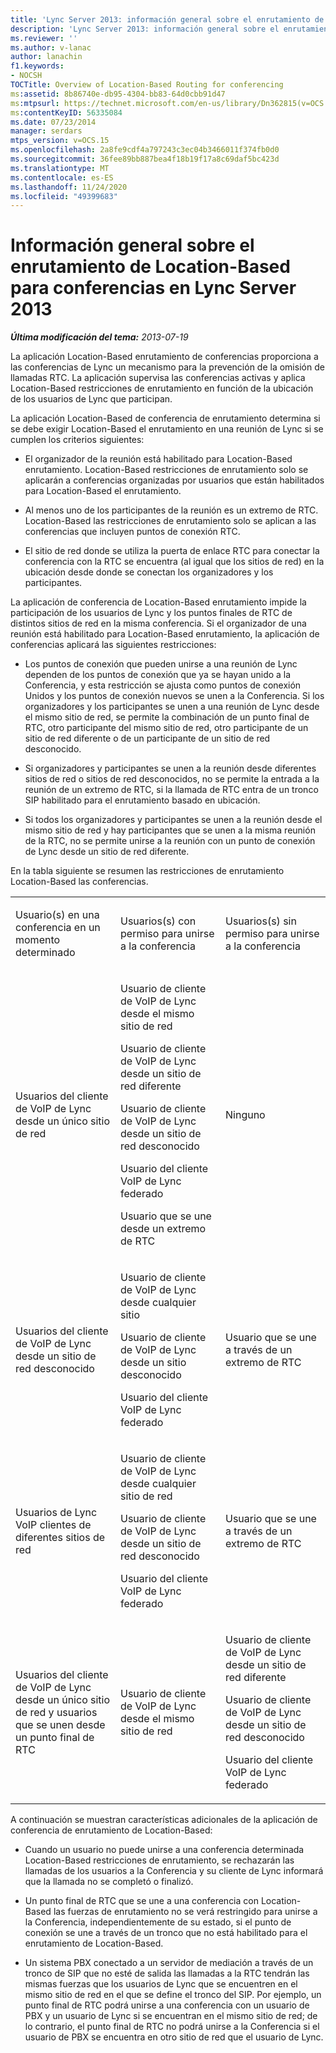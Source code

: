 ```yaml
---
title: 'Lync Server 2013: información general sobre el enrutamiento de Location-Based para conferencias'
description: 'Lync Server 2013: información general sobre el enrutamiento de Location-Based para conferencias.'
ms.reviewer: ''
ms.author: v-lanac
author: lanachin
f1.keywords:
- NOCSH
TOCTitle: Overview of Location-Based Routing for conferencing
ms:assetid: 8b86740e-db95-4304-bb83-64d0cbb91d47
ms:mtpsurl: https://technet.microsoft.com/en-us/library/Dn362815(v=OCS.15)
ms:contentKeyID: 56335084
ms.date: 07/23/2014
manager: serdars
mtps_version: v=OCS.15
ms.openlocfilehash: 2a8fe9cdf4a797243c3ec04b3466011f374fb0d0
ms.sourcegitcommit: 36fee89bb887bea4f18b19f17a8c69daf5bc423d
ms.translationtype: MT
ms.contentlocale: es-ES
ms.lasthandoff: 11/24/2020
ms.locfileid: "49399683"
---
```

# <a name="overview-of-location-based-routing-for-conferencing-in-lync-server-2013"></a>Información general sobre el enrutamiento de Location-Based para conferencias en Lync Server 2013

<div data-xmlns="http://www.w3.org/1999/xhtml">

<div class="topic" data-xmlns="http://www.w3.org/1999/xhtml" data-msxsl="urn:schemas-microsoft-com:xslt" data-cs="https://msdn.microsoft.com/">

<div data-asp="https://msdn2.microsoft.com/asp">



</div>

<div id="mainSection">

<div id="mainBody">

<span> </span>

_**Última modificación del tema:** 2013-07-19_

La aplicación Location-Based enrutamiento de conferencias proporciona a las conferencias de Lync un mecanismo para la prevención de la omisión de llamadas RTC. La aplicación supervisa las conferencias activas y aplica Location-Based restricciones de enrutamiento en función de la ubicación de los usuarios de Lync que participan.

La aplicación Location-Based de conferencia de enrutamiento determina si se debe exigir Location-Based el enrutamiento en una reunión de Lync si se cumplen los criterios siguientes:

  - El organizador de la reunión está habilitado para Location-Based enrutamiento. Location-Based restricciones de enrutamiento solo se aplicarán a conferencias organizadas por usuarios que están habilitados para Location-Based el enrutamiento.

  - Al menos uno de los participantes de la reunión es un extremo de RTC. Location-Based las restricciones de enrutamiento solo se aplican a las conferencias que incluyen puntos de conexión RTC.

  - El sitio de red donde se utiliza la puerta de enlace RTC para conectar la conferencia con la RTC se encuentra (al igual que los sitios de red) en la ubicación desde donde se conectan los organizadores y los participantes.

La aplicación de conferencia de Location-Based enrutamiento impide la participación de los usuarios de Lync y los puntos finales de RTC de distintos sitios de red en la misma conferencia. Si el organizador de una reunión está habilitado para Location-Based enrutamiento, la aplicación de conferencias aplicará las siguientes restricciones:

  - Los puntos de conexión que pueden unirse a una reunión de Lync dependen de los puntos de conexión que ya se hayan unido a la Conferencia, y esta restricción se ajusta como puntos de conexión Unidos y los puntos de conexión nuevos se unen a la Conferencia. Si los organizadores y los participantes se unen a una reunión de Lync desde el mismo sitio de red, se permite la combinación de un punto final de RTC, otro participante del mismo sitio de red, otro participante de un sitio de red diferente o de un participante de un sitio de red desconocido.

  - Si organizadores y participantes se unen a la reunión desde diferentes sitios de red o sitios de red desconocidos, no se permite la entrada a la reunión de un extremo de RTC, si la llamada de RTC entra de un tronco SIP habilitado para el enrutamiento basado en ubicación.

  - Si todos los organizadores y participantes se unen a la reunión desde el mismo sitio de red y hay participantes que se unen a la misma reunión de la RTC, no se permite unirse a la reunión con un punto de conexión de Lync desde un sitio de red diferente.

En la tabla siguiente se resumen las restricciones de enrutamiento Location-Based las conferencias.


<table>
<colgroup>
<col style="width: 33%" />
<col style="width: 33%" />
<col style="width: 33%" />
</colgroup>
<tbody>
<tr class="odd">
<td><p>Usuario(s) en una conferencia en un momento determinado</p></td>
<td><p>Usuarios(s) con permiso para unirse a la conferencia</p></td>
<td><p>Usuarios(s) sin permiso para unirse a la conferencia</p></td>
</tr>
<tr class="even">
<td><p>Usuarios del cliente de VoIP de Lync desde un único sitio de red</p></td>
<td><p>Usuario de cliente de VoIP de Lync desde el mismo sitio de red</p>
<p>Usuario de cliente de VoIP de Lync desde un sitio de red diferente</p>
<p>Usuario de cliente de VoIP de Lync desde un sitio de red desconocido</p>
<p>Usuario del cliente VoIP de Lync federado</p>
<p>Usuario que se une desde un extremo de RTC</p></td>
<td><p>Ninguno</p></td>
</tr>
<tr class="odd">
<td><p>Usuarios del cliente de VoIP de Lync desde un sitio de red desconocido</p></td>
<td><p>Usuario de cliente de VoIP de Lync desde cualquier sitio</p>
<p>Usuario de cliente de VoIP de Lync desde un sitio desconocido</p>
<p>Usuario del cliente VoIP de Lync federado</p></td>
<td><p>Usuario que se une a través de un extremo de RTC</p></td>
</tr>
<tr class="even">
<td><p>Usuarios de Lync VoIP clientes de diferentes sitios de red</p></td>
<td><p>Usuario de cliente de VoIP de Lync desde cualquier sitio de red</p>
<p>Usuario de cliente de VoIP de Lync desde un sitio de red desconocido</p>
<p>Usuario del cliente VoIP de Lync federado</p></td>
<td><p>Usuario que se une a través de un extremo de RTC</p></td>
</tr>
<tr class="odd">
<td><p>Usuarios del cliente de VoIP de Lync desde un único sitio de red y usuarios que se unen desde un punto final de RTC</p></td>
<td><p>Usuario de cliente de VoIP de Lync desde el mismo sitio de red</p></td>
<td><p>Usuario de cliente de VoIP de Lync desde un sitio de red diferente</p>
<p>Usuario de cliente de VoIP de Lync desde un sitio de red desconocido</p>
<p>Usuario del cliente VoIP de Lync federado</p></td>
</tr>
</tbody>
</table>


A continuación se muestran características adicionales de la aplicación de conferencia de enrutamiento de Location-Based:

  - Cuando un usuario no puede unirse a una conferencia determinada Location-Based restricciones de enrutamiento, se rechazarán las llamadas de los usuarios a la Conferencia y su cliente de Lync informará que la llamada no se completó o finalizó.

  - Un punto final de RTC que se une a una conferencia con Location-Based las fuerzas de enrutamiento no se verá restringido para unirse a la Conferencia, independientemente de su estado, si el punto de conexión se une a través de un tronco que no está habilitado para el enrutamiento de Location-Based.

  - Un sistema PBX conectado a un servidor de mediación a través de un tronco de SIP que no esté de salida las llamadas a la RTC tendrán las mismas fuerzas que los usuarios de Lync que se encuentren en el mismo sitio de red en el que se define el tronco del SIP. Por ejemplo, un punto final de RTC podrá unirse a una conferencia con un usuario de PBX y un usuario de Lync si se encuentran en el mismo sitio de red; de lo contrario, el punto final de RTC no podrá unirse a la Conferencia si el usuario de PBX se encuentra en otro sitio de red que el usuario de Lync.

</div>

<span> </span>

</div>

</div>

</div>

